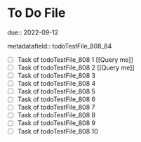 # To Do File

due:: 2022-09-12

metadatafield:: todoTestFile_808_84

- [ ] Task of todoTestFile_808 1 [[Query me]]
- [ ] Task of todoTestFile_808 2 [[Query me]]
- [ ] Task of todoTestFile_808 3
- [ ] Task of todoTestFile_808 4
- [ ] Task of todoTestFile_808 5
- [ ] Task of todoTestFile_808 6
- [ ] Task of todoTestFile_808 7
- [ ] Task of todoTestFile_808 8
- [ ] Task of todoTestFile_808 9
- [ ] Task of todoTestFile_808 10